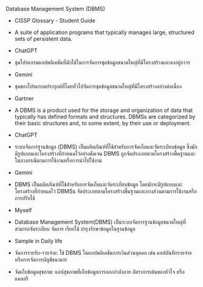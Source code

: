 Database Management System (DBMS)


- CISSP Glossary - Student Guide 

 - A suite of application programs that typically manages large, structured sets of persistent data.

- ChatGPT

 - ชุดโปรแกรมแอปพลิเคชันที่มักใช้ในการจัดการชุดข้อมูลขนาดใหญ่ที่มีโครงสร้างและคงอยู่ถาวร

- Gemini

 - ชุดของโปรแกรมประยุกต์ที่โดยทั่วไปจัดการชุดข้อมูลขนาดใหญ่ที่มีโครงสร้างอย่างต่อเนื่อง


- Gartner

 - A DBMS is a product used for the storage and organization of data that typically has defined formats and structures. DBMSs are categorized by their basic structures and, to some extent, by their use or deployment.

- ChatGPT

 - ระบบจัดการฐานข้อมูล (DBMS) เป็นผลิตภัณฑ์ที่ใช้สำหรับการจัดเก็บและจัดระเบียบข้อมูล ซึ่งมักมีรูปแบบและโครงสร้างที่กำหนดไว้อย่างชัดเจน DBMS ถูกจัดประเภทตามโครงสร้างพื้นฐานและในบางกรณีตามการใช้งานหรือการนำไปใช้งาน

- Gemini

 - DBMS เป็นผลิตภัณฑ์ที่ใช้สำหรับการจัดเก็บและจัดระเบียบข้อมูล โดยมักจะมีรูปแบบและโครงสร้างที่กำหนดไว้ DBMSs จัดประเภทตามโครงสร้างพื้นฐานและบางส่วนตามการใช้งานหรือการปรับใช้

- Myself

 - Database Management System(DBMS) เป็นระบบจัดการฐานข้อมูลขนาดใหญ่ที่สามารถจัดระเบียบ จัดการ เรียกใช้ บำรุงรักษาข้อมูลในฐานข้อมูล

- Sample in Daily life

 - จัดการรายรับ-รายจ่าย: ใช้ DBMS ในแอปพลิเคชันการเงินส่วนบุคคล เช่น แอปบันทึกรายจ่ายหรือการจัดการบัญชีธนาคาร
 - จัดเก็บข้อมูลสุขภาพ: แอปสุขภาพที่เก็บข้อมูลการออกกำลังกาย อัตราการเต้นของหัวใจ หรือแคลอรี
